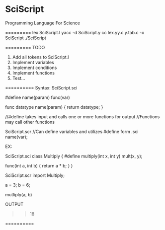 SciScript
=========

Programming Language For Science

=========
lex SciScript.l
yacc -d SciScript.y
cc lex.yy.c y.tab.c  -o SciScript
./SciScript

=========
TODO
1. Add all tokens to SciScript.l
2. Implement variables
3. Implement conditions
4. Implement functions
5. Test...


==========
Syntax:
SciScript.sci

#define name(param)  func(var)    

func datatype name(param)
{
  return datatype;
}

//#define takes input and calls one or more functions for output
//Functions may call other functions


SciScript.scr
//Can define variables and utilizes #define form .sci
name(var);

EX:

SciScript.sci
class Multiply 
{
  #define multiply(int x, int y) mult(x, y);

  func(int a, int b) 
  {
   return a * b;
  }
}

SciScript.scr
import Multiply;

a = 3;
b = 6;

mutliply(a, b)

OUTPUT
>> 18

==========
